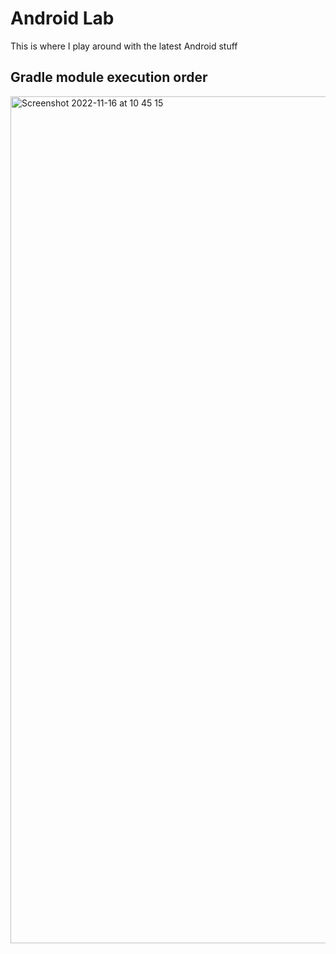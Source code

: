 # Android Lab
This is where I play around with the latest Android stuff

## Gradle module execution order
<img width="1355" alt="Screenshot 2022-11-16 at 10 45 15" src="https://user-images.githubusercontent.com/1917608/202146304-4b734396-b071-4dc8-9a1b-350396561b5e.png">
